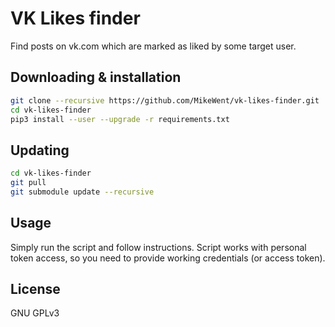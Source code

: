# VK Likes finder

Find posts on vk.com which are marked as liked by some target user.

## Downloading & installation

```bash
git clone --recursive https://github.com/MikeWent/vk-likes-finder.git
cd vk-likes-finder
pip3 install --user --upgrade -r requirements.txt
```

## Updating

```bash
cd vk-likes-finder
git pull
git submodule update --recursive
```

## Usage

Simply run the script and follow instructions. Script works with personal token access, so you need to provide working credentials (or access token).

## License

GNU GPLv3

